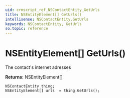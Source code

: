 ```yaml
---
uid: crmscript_ref_NSContactEntity_GetUrls
title: NSEntityElement[] GetUrls()
intellisense: NSContactEntity.GetUrls
keywords: NSContactEntity, GetUrls
so.topic: reference
---
```


# NSEntityElement[] GetUrls()

The contact's internet adresses

**Returns:** NSEntityElement[]

```crmscript
NSContactEntity thing;
NSEntityElement[] urls  = thing.GetUrls();
```

